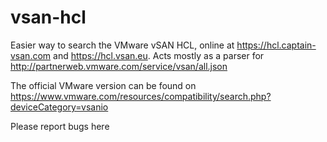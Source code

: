 # vsan-hcl
Easier way to search the VMware vSAN HCL, online at https://hcl.captain-vsan.com and https://hcl.vsan.eu. Acts mostly as a parser for http://partnerweb.vmware.com/service/vsan/all.json

The official VMware version can be found on https://www.vmware.com/resources/compatibility/search.php?deviceCategory=vsanio

Please report bugs here
